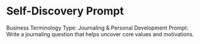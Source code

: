 # Self-Discovery Prompt

Business Terminology Type: Journaling & Personal Development
Prompt: Write a journaling question that helps uncover core values and motivations.